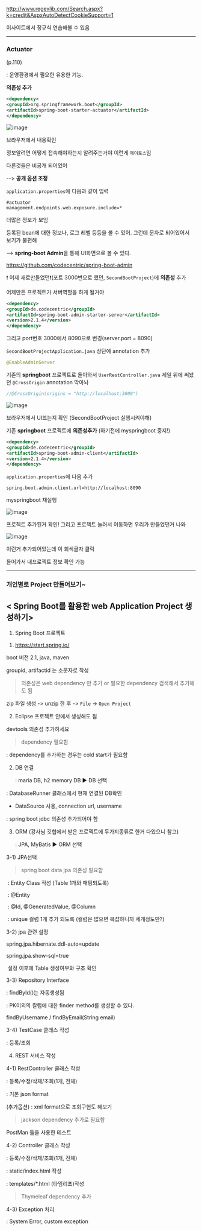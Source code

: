 http://www.regexlib.com/Search.aspx?k=credit&AspxAutoDetectCookieSupport=1

이사이트에서 정규식 연습해볼 수 있음

---

### Actuator

(p.110)

: 운영환경에서 필요한 유용한 기능.

**의존성 추가**

```xml
<dependency>
<groupId>org.springframework.boot</groupId>
<artifactId>spring-boot-starter-actuator</artifactId>
</dependency>
```

![image](https://user-images.githubusercontent.com/30755941/80436297-c76a6000-8939-11ea-97df-0f3e2e0e8b9c.png)

브라우저에서 내용확인

정보알려면 어떻게 접속해야하는지 알려주는거야 이런게 `헤이토스`임

다른것들은 비공개 되어있어

--> **공개 옵션 조정**

`application.properties`에 다음과 같이 입력

```
#actuator
management.endpoints.web.exposure.include=*
```

더많은 정보가 보임

등록된 bean에 대한 정보나, 로그 레벨 등등을 볼 수 있어. 그런데 문자로 되어있어서 보기가 불편해

--> **spring-boot Admin**을 통해 UI화면으로 볼 수 있다.

https://github.com/codecentric/spring-boot-admin 

:exclamation: 어제 새로만들었던:exclamation:(포트 3000번으로 했던, `SecondBootProject`)에 **의존성** 추가

어제만든 프로젝트가 서버역할을 하게 될거야

```xml
<dependency>
<groupId>de.codecentric</groupId>
<artifactId>spring-boot-admin-starter-server</artifactId>
<version>2.1.4</version>
</dependency>
```

그리고 port번호 3000에서 8090으로 변경(server.port = 8090)

`SecondBootProjectApplication.java` 상단에 annotation 추가

```java
@EnableAdminServer
```



기존의 **springboot** 프로젝트로 돌아와서 `UserRestController.java` 제일 위에 써놨던 `@CrossOrigin` annotation 막아놔

```java
//@CrossOrigin(origins = "http://localhost:3000")
```

![image](https://user-images.githubusercontent.com/30755941/80437522-bff88600-893c-11ea-91e0-e09717621c9c.png)

브라우저에서 UI뜨는지 확인 (SecondBootProject 실행시켜야해)



기존 **springboot** 프로젝트에 **의존성추가** (하기전에 myspringboot 중지!)

```xml
<dependency>
<groupId>de.codecentric</groupId>
<artifactId>spring-boot-admin-client</artifactId>
<version>2.1.4</version>
</dependency>
```

`application.properties`에 다음 추가

```
spring.boot.admin.client.url=http://localhost:8090
```

myspringboot 재실행

![image](https://user-images.githubusercontent.com/30755941/80437795-955afd00-893d-11ea-95f0-0d7aa6b0b168.png)

프로젝트 추가된거 확인! 그리고 프로젝트 눌러서 이동하면 우리가 만들었던거 나와

![image](https://user-images.githubusercontent.com/30755941/80437872-bfacba80-893d-11ea-933a-f3f045e9c666.png)

이런거 추가되어있는데 이 회색글자 클릭

들어가서 내프로젝트 정보 확인 가능

---

### 개인별로 Project 만들어보기~

## < Spring Boot를 활용한 web Application Project 생성하기>

1. Spring Boot 프로젝트

1) https://start.spring.io/ 

boot 버전 2.1, java, maven

groupid, artifactid 는 소문자로 작성

>  의존성은 web dependency 만 추가 or 필요한 dependency 검색해서 추가해도 됨

zip 파일 생성 -> unzip 한 후 -> `File` -> `Open Project`

2) Eclipse 프로젝트 안에서 생성해도 됨



devtools 의존성 추가하세요

> dependency 필요함

: dependency를 추가하는 경우는 cold start가 필요함



2. DB 연결

   : maria DB, h2 memory DB		:arrow_forward: DB 선택

: DatabaseRunner 클래스에서 현재 연결된 DB확인

- DataSource 사용, connection url, username

: spring boot jdbc 의존성 추가되어야 함



3. ORM (강사님 깃헙에서 받은 프로젝트에 두가지종류로 한거 다있으니 참고)

   : JPA, MyBatis			:arrow_forward: ORM 선택

3-1) JPA선택

> spring boot data jpa 의존성 필요함

​	: Entity Class 작성 (Table 1개와 매핑되도록)

​	: @Entity

​	: @Id, @GeneratedValue, @Column

​	: unique 컬럼 1개 추가 되도록 (컬럼은 많으면 복잡하니까 세개정도만?)

3-2) jpa 관련 설정

spring.jpa.hibernate.ddl-auto=update

spring.jpa.show-sql=true

​	설정 이후에 Table 생성여부와 구조 확인

3-3) Repository Interface

: findById()는 자동생성됨

: PK이외의 칼럼에 대한 finder method를 생성할 수 있다.

findByUsername / findByEmail(String email)

3-4) TestCase 클래스 작성

: 등록/조회



4. REST 서비스 작성

4-1) RestController 클래스 작성

: 등록/수정/삭제/조회(1개, 전체)

: 기본 json format

(추가옵션) : xml format으로 조회구현도 해보기

>  jackson dependency 추가로 필요함

PostMan 툴을 사용한 테스트 

4-2) Controller 클래스 작성

: 등록/수정/삭제/조회(1개, 전체)

: static/index.html 작성

: templates/*.html (타임리프)작성

> Thymeleaf dependency 추가

4-3) Exception 처리

: System Error, custom exception